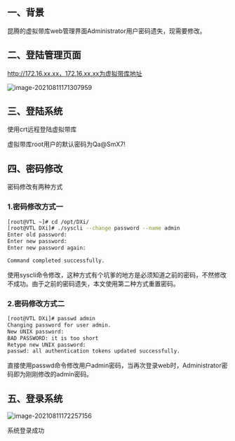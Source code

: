 ## 一、背景

昆腾的虚拟带库web管理界面Administrator用户密码遗失，现需要修改。

## 二、登陆管理页面

http://172.16.xx.xx，172.16.xx.xx为虚拟带库地址

![image-20210811171307959](https://i.loli.net/2021/08/11/Ig2tsxvfTiR5jVy.png)

## 三、登陆系统

使用crt远程登陆虚拟带库

虚拟带库root用户的默认密码为Qa@SmX7!

## 四、密码修改

密码修改有两种方式

### 1.密码修改方式一

```bash
[root@VTL ~]# cd /opt/DXi/
[root@VTL DXi]# ./syscli --change password --name admin
Enter old password: 
Enter new password: 
Enter new password again: 

Command completed successfully.
```

使用syscli命令修改，这种方式有个坑爹的地方是必须知道之前的密码，不然修改不成功。由于之前的密码遗失，本文使用第二种方式重置密码。

### 2.密码修改方式二

```bash
[root@VTL DXi]# passwd admin
Changing password for user admin.
New UNIX password: 
BAD PASSWORD: it is too short
Retype new UNIX password: 
passwd: all authentication tokens updated successfully.
```

直接使用passwd命令修改用户admin密码，当再次登录web时，Administrator密码即为刚刚修改的admin密码。

## 五、登录系统

![image-20210811172257156](https://i.loli.net/2021/08/11/Q1sB4kXZbWxTRSP.png)

系统登录成功
